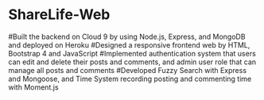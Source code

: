 # ShareLife-Web

#Built the backend on Cloud 9 by using Node.js, Express, and MongoDB and deployed on Heroku
#Designed a responsive frontend web by HTML, Bootstrap 4 and JavaScript
#Implemented authentication system that users can edit and delete their posts and comments, and admin user role that can manage all posts and comments
#Developed Fuzzy Search with Express and Mongoose, and Time System recording posting and commenting time with Moment.js
